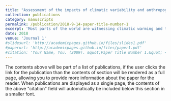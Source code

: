 ```yaml
---
title: "Assessment of the impacts of climatic variability and anthropogenic stress on hydrologic resilience to warming shifts in Peninsular India"
collection: publications
category: manuscripts
permalink: /publication/2018-9-14-paper-title-number-1
excerpt: 'Most parts of the world are witnessing climatic warming and the trend is expected to increase in the future. It is important to assess the response of watershed hydrology to this warming. Moreover, human interactions and climatic variability influence the water balance of a catchment. We perform contribution analysis along with resilience study using Budyko framework and two parameters (dynamic deviation and modified elasticity), in-order to comprehend the involvement of anthropogenic stress and climatic variance on partitioning of precipitation and their relation with hydrologic resilience to warming shifts across 55 catchments in peninsular India. Here, 23 catchments have displayed hydrologic resilience (low departure and high elasticity) to climatic warming shifts. Only 37.14% of anthropogenic dominated catchments (higher contribution from human activities in runoff changes) were found to be resilient whereas 58.82% of climate dominated catchments had resilience attributes. Most of the catchments on western and extreme southern part of India were not hydrologic resilient. Extensive human interactions tend to depart the catchment from expected hydrological functioning under critical climatic conditions (Warming in our study) that lead to declining of hydrological resilience.'
date: 2018
venue: 'Journal 1'
#slidesurl: 'http://academicpages.github.io/files/slides1.pdf'
#paperurl: 'http://academicpages.github.io/files/paper1.pdf'
#citation: 'Your Name, You. (2009). &quot;Paper Title Number 1.&quot; <i>Journal 1</i>. 1(1).'
---
```


The contents above will be part of a list of publications, if the user clicks the link for the publication than the contents of section will be rendered as a full page, allowing you to provide more information about the paper for the reader. When publications are displayed as a single page, the contents of the above "citation" field will automatically be included below this section in a smaller font.
